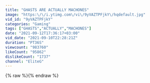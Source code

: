 ```yaml
---
title: "GHASTS ARE ACTUALLY MACHONES"
image: "https:\/\/i.ytimg.com\/vi\/9yVAZTPFjkY\/hqdefault.jpg"
vid_id: "9yVAZTPFjkY"
categories: "Gaming"
tags: ["GHASTS","ACTUALLY","MACHONES"]
date: "2021-09-12T17:36:17+03:00"
vid_date: "2021-09-10T22:28:21Z"
duration: "PT36S"
viewcount: "983760"
likeCount: "95862"
dislikeCount: "1737"
channel: "EliteG"
---
```

{% raw %}{% endraw %}
